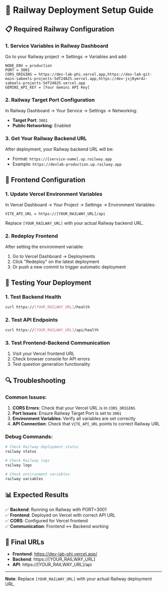 # 🚂 Railway Deployment Setup Guide

## 📋 **Required Railway Configuration**

### **1. Service Variables in Railway Dashboard**

Go to your Railway project → Settings → Variables and add:

```
NODE_ENV = production
PORT = 3001
CORS_ORIGINS = https://dev-lab-phi.vercel.app,https://dev-lab-git-main-sabeels-projects-5df24825.vercel.app,https://dev-jsj0ymr4z-sabeels-projects-5df24825.vercel.app
GEMINI_API_KEY = [Your Gemini API Key]
```

### **2. Railway Target Port Configuration**

In Railway Dashboard → Your Service → Settings → Networking:
- **Target Port**: `3001`
- **Public Networking**: Enabled

### **3. Get Your Railway Backend URL**

After deployment, your Railway backend URL will be:
- Format: `https://[service-name].up.railway.app`
- Example: `https://devlab-production.up.railway.app`

## 🔧 **Frontend Configuration**

### **1. Update Vercel Environment Variables**

In Vercel Dashboard → Your Project → Settings → Environment Variables:

```
VITE_API_URL = https://[YOUR_RAILWAY_URL]/api
```

Replace `[YOUR_RAILWAY_URL]` with your actual Railway backend URL.

### **2. Redeploy Frontend**

After setting the environment variable:
1. Go to Vercel Dashboard → Deployments
2. Click "Redeploy" on the latest deployment
3. Or push a new commit to trigger automatic deployment

## 🧪 **Testing Your Deployment**

### **1. Test Backend Health**
```bash
curl https://[YOUR_RAILWAY_URL]/health
```

### **2. Test API Endpoints**
```bash
curl https://[YOUR_RAILWAY_URL]/api/health
```

### **3. Test Frontend-Backend Communication**
1. Visit your Vercel frontend URL
2. Check browser console for API errors
3. Test question generation functionality

## 🔍 **Troubleshooting**

### **Common Issues:**

1. **CORS Errors**: Check that your Vercel URL is in `CORS_ORIGINS`
2. **Port Issues**: Ensure Railway Target Port is set to `3001`
3. **Environment Variables**: Verify all variables are set correctly
4. **API Connection**: Check that `VITE_API_URL` points to correct Railway URL

### **Debug Commands:**

```bash
# Check Railway deployment status
railway status

# Check Railway logs
railway logs

# Check environment variables
railway variables
```

## 📊 **Expected Results**

✅ **Backend**: Running on Railway with PORT=3001  
✅ **Frontend**: Deployed on Vercel with correct API URL  
✅ **CORS**: Configured for Vercel frontend  
✅ **Communication**: Frontend ↔ Backend working  

## 🎯 **Final URLs**

- **Frontend**: https://dev-lab-phi.vercel.app/
- **Backend**: https://[YOUR_RAILWAY_URL]
- **API**: https://[YOUR_RAILWAY_URL]/api

---

**Note**: Replace `[YOUR_RAILWAY_URL]` with your actual Railway deployment URL.
